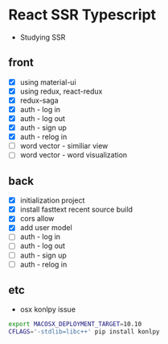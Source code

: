 # React SSR Typescript

- Studying SSR

## front

- [x] using material-ui
- [x] using redux, react-redux
- [x] redux-saga
- [x] auth - log in
- [x] auth - log out
- [x] auth - sign up
- [x] auth - relog in
- [ ] word vector - similiar view
- [ ] word vector - word visualization

## back

- [x] initialization project
- [x] install fasttext recent source build
- [x] cors allow
- [x] add user model
- [ ] auth - log in
- [ ] auth - log out
- [ ] auth - sign up
- [ ] auth - relog in

## etc

- osx konlpy issue

```bash
export MACOSX_DEPLOYMENT_TARGET=10.10
CFLAGS='-stdlib=libc++' pip install konlpy
```
